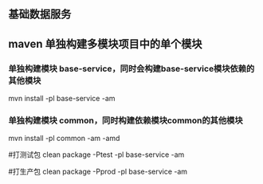 ## 基础数据服务

## maven 单独构建多模块项目中的单个模块
### 单独构建模块 base-service，同时会构建base-service模块依赖的其他模块
mvn install -pl base-service -am

### 单独构建模块 common，同时构建依赖模块common的其他模块
mvn install -pl common -am -amd

#打测试包
clean package -Ptest -pl base-service -am

#打生产包
clean package -Pprod -pl base-service -am